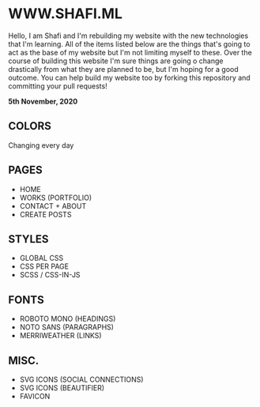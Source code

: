 # WWW.SHAFI.ML

Hello, I am Shafi and I'm rebuilding my website with the new technologies that I'm learning. All of the items listed below are the things that's going to act as the base of my website but I'm not limiting myself to these.
Over the course of building this website I'm sure things are going o change drastically from what they are planned to be, but I'm hoping for a good outcome.
You can help build my website too by forking this repository and committing your pull requests!

**5th November, 2020**

## COLORS

Changing every day

## PAGES

- HOME
- WORKS (PORTFOLIO)
- CONTACT + ABOUT
- CREATE POSTS

## STYLES

- GLOBAL CSS
- CSS PER PAGE
- SCSS / CSS-IN-JS

## FONTS

- ROBOTO MONO (HEADINGS)
- NOTO SANS (PARAGRAPHS)
- MERRIWEATHER (LINKS)

## MISC.

- SVG ICONS (SOCIAL CONNECTIONS)
- SVG ICONS (BEAUTIFIER)
- FAVICON
